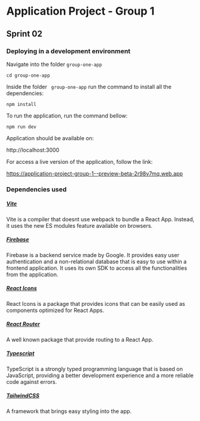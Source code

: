 # Application Project - Group 1

## Sprint 02

### Deploying in a development environment

Navigate into the folder `group-one-app`

```shell
cd group-one-app
```

Inside the folder ` group-one-app` run the command to install all the dependencies:

```shell
npm install
```

To run the application, run the command bellow:

```shell
npm run dev
```

Application should be available on:

http://localhost:3000

For access a live version of the application, follow the link: 

https://application-project-group-1--preview-beta-2r98v7mq.web.app

### Dependencies used

##### [Vite](https://vitejs.dev/)

Vite is a compiler that doesnt use webpack to bundle a React App. Instead, it uses the new ES modules feature available on browsers.

##### [Firebase](https://firebase.google.com/)

Firebase is a backend service made by Google. It provides easy user authentication and a non-relational database that is easy to use within a frontend application. It uses its own SDK to access all the functionalities from the application.

##### [React Icons](https://react-icons.github.io/react-icons/)

React Icons is a package that provides icons that can be easily used  as components optimized for React Apps.

##### [React Router](https://reactrouter.com/)

A well known package that provide routing to a React App.

##### [Typescript](https://www.typescriptlang.org/)

TypeScript is a strongly typed programming language that is based on JavaScript, providing a better development experience and a more reliable code against errors.

##### [TailwindCSS](https://tailwindcss.com/)

A framework that brings easy styling into the app. 
